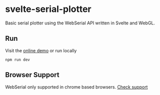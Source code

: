 # svelte-serial-plotter

Basic serial plotter using the WebSerial API written in Svelte and WebGL.

## Run

Visit the [online demo](https://icalvin102.github.io/svelte-serial-plotter/) or run locally

`npm run dev`

## Browser Support

WebSerial only supported in chrome based browsers. [Check support](https://caniuse.com/web-serial)
